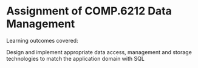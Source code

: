 # Assignment of COMP.6212 Data Management

Learning outcomes covered:

Design and implement appropriate data access, management and storage technologies to match the application domain with SQL 
